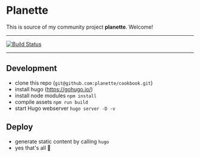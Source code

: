 # Planette

This is source of my community project **planette**. Welcome!

-----

[![Build Status](https://img.shields.io/travis/planette/cookbook.svg?style=flat-square)](https://travis-ci.org/planette/cookbook)

-----


## Development

- clone this repo (`git@github.com:planette/cookbook.git`)
- install hugo (https://gohugo.io/)
- install node modules `npm install`
- compile assets `npm run build`
- start Hugo webserver `hugo server -D -v`

## Deploy

- generate static content by calling `hugo`
- yes that's all :tada:
